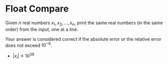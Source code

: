 # Float Compare

Given $n$ real numbers $x_1, x_2, \ldots, x_n$, print the same real numbers (in the same order) from the input, one at a line.

Your answer is considered correct if the absolute error or the relative error does not exceed $10^{-6}$.

- $|x_i| \leq 10^{38}$



